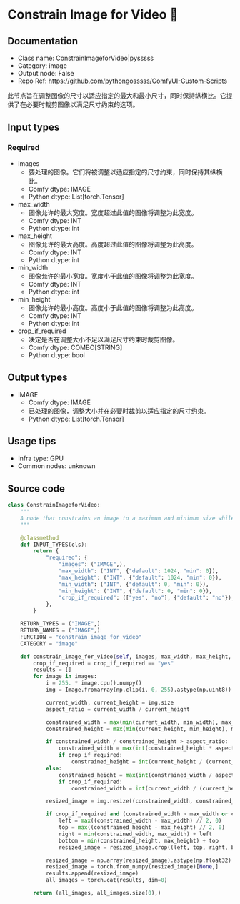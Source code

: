 # Constrain Image for Video 🐍
## Documentation
- Class name: ConstrainImageforVideo|pysssss
- Category: image
- Output node: False
- Repo Ref: https://github.com/pythongosssss/ComfyUI-Custom-Scripts

此节点旨在调整图像的尺寸以适应指定的最大和最小尺寸，同时保持纵横比。它提供了在必要时裁剪图像以满足尺寸约束的选项。

## Input types
### Required
- images
    - 要处理的图像。它们将被调整以适应指定的尺寸约束，同时保持其纵横比。
    - Comfy dtype: IMAGE
    - Python dtype: List[torch.Tensor]
- max_width
    - 图像允许的最大宽度。宽度超过此值的图像将调整为此宽度。
    - Comfy dtype: INT
    - Python dtype: int
- max_height
    - 图像允许的最大高度。高度超过此值的图像将调整为此高度。
    - Comfy dtype: INT
    - Python dtype: int
- min_width
    - 图像允许的最小宽度。宽度小于此值的图像将调整为此宽度。
    - Comfy dtype: INT
    - Python dtype: int
- min_height
    - 图像允许的最小高度。高度小于此值的图像将调整为此高度。
    - Comfy dtype: INT
    - Python dtype: int
- crop_if_required
    - 决定是否在调整大小不足以满足尺寸约束时裁剪图像。
    - Comfy dtype: COMBO[STRING]
    - Python dtype: bool

## Output types
- IMAGE
    - Comfy dtype: IMAGE
    - 已处理的图像，调整大小并在必要时裁剪以适应指定的尺寸约束。
    - Python dtype: List[torch.Tensor]

## Usage tips
- Infra type: GPU
- Common nodes: unknown

## Source code
```python
class ConstrainImageforVideo:
    """
    A node that constrains an image to a maximum and minimum size while maintaining aspect ratio.
    """

    @classmethod
    def INPUT_TYPES(cls):
        return {
            "required": {
                "images": ("IMAGE",),
                "max_width": ("INT", {"default": 1024, "min": 0}),
                "max_height": ("INT", {"default": 1024, "min": 0}),
                "min_width": ("INT", {"default": 0, "min": 0}),
                "min_height": ("INT", {"default": 0, "min": 0}),
                "crop_if_required": (["yes", "no"], {"default": "no"}),
            },
        }

    RETURN_TYPES = ("IMAGE",)
    RETURN_NAMES = ("IMAGE",)
    FUNCTION = "constrain_image_for_video"
    CATEGORY = "image"

    def constrain_image_for_video(self, images, max_width, max_height, min_width, min_height, crop_if_required):
        crop_if_required = crop_if_required == "yes"
        results = []
        for image in images:
            i = 255. * image.cpu().numpy()
            img = Image.fromarray(np.clip(i, 0, 255).astype(np.uint8)).convert("RGB")

            current_width, current_height = img.size
            aspect_ratio = current_width / current_height

            constrained_width = max(min(current_width, min_width), max_width)
            constrained_height = max(min(current_height, min_height), max_height)

            if constrained_width / constrained_height > aspect_ratio:
                constrained_width = max(int(constrained_height * aspect_ratio), min_width)
                if crop_if_required:
                    constrained_height = int(current_height / (current_width / constrained_width))
            else:
                constrained_height = max(int(constrained_width / aspect_ratio), min_height)
                if crop_if_required:
                    constrained_width = int(current_width / (current_height / constrained_height))

            resized_image = img.resize((constrained_width, constrained_height), Image.LANCZOS)

            if crop_if_required and (constrained_width > max_width or constrained_height > max_height):
                left = max((constrained_width - max_width) // 2, 0)
                top = max((constrained_height - max_height) // 2, 0)
                right = min(constrained_width, max_width) + left
                bottom = min(constrained_height, max_height) + top
                resized_image = resized_image.crop((left, top, right, bottom))

            resized_image = np.array(resized_image).astype(np.float32) / 255.0
            resized_image = torch.from_numpy(resized_image)[None,]
            results.append(resized_image)
            all_images = torch.cat(results, dim=0)

        return (all_images, all_images.size(0),)